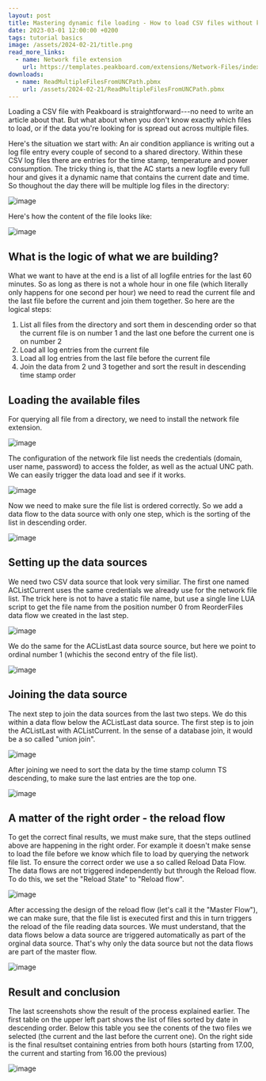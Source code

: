 ```yaml
---
layout: post
title: Mastering dynamic file loading - How to load CSV files without knowing their names
date: 2023-03-01 12:00:00 +0200
tags: tutorial basics
image: /assets/2024-02-21/title.png
read_more_links:
  - name: Network file extension
    url: https://templates.peakboard.com/extensions/Network-Files/index
downloads:
  - name: ReadMultipleFilesFromUNCPath.pbmx
    url: /assets/2024-02-21/ReadMultipleFilesFromUNCPath.pbmx
---
```


Loading a CSV file with Peakboard is straightforward---no need to write an article about that. But what about when you don't know exactly which files to load, or if the data you're looking for is spread out across multiple files.

Here's the situation we start with: An air condition appliance is writing out a log file entry every couple of second to a shared directory. Within these CSV log files there are entries for the time stamp, temperature and power consumption. The tricky thing is, that the AC starts a new logfile every full hour and gives it a dynamic name that contains the current date and time. So thoughout the day there will be multiple log files in the directory:

![image](/assets/2024-02-21/010.png)

Here's how the content of the file looks like:

![image](/assets/2024-02-21/020.png)

## What is the logic of what we are building?

What we want to have at the end is a list of all logfile entries for the last 60 minutes. So as long as there is not a whole hour in one file (which literally only happens for one second per hour) we need to read the current file and the last file before the current and join them together. So here are the logical steps:

1. List all files from the directory and sort them in descending order so that the current file is on number 1 and the last one before the current one is on number 2
2. Load all log entries from the current file
3. Load all log entries from the last file before the current file
4. Join the data from 2 und 3 together and sort the result in descending time stamp order

## Loading the available files

For querying all file from a directory, we need to install the network file extension.

![image](/assets/2024-02-21/030.png)

The configuration of the network file list needs the credentials (domain, user name, password) to access the folder, as well as the actual UNC path. We can easily trigger the data load and see if it works.

![image](/assets/2024-02-21/040.png)

Now we need to make sure the file list is ordered correctly. So we add a data flow to the data source with only one step, which is the sorting of the list in descending order.

![image](/assets/2024-02-21/050.png)

## Setting up the data sources

We need two CSV data source that look very similiar. The first one named ACListCurrent uses the same credentials we already use for the network file list. The trick here is not to have a static file name, but use a single line LUA script to get the file name from the position number 0 from ReorderFiles data flow we created in the last step.

![image](/assets/2024-02-21/060.png)

We do the same for the ACListLast data source source, but here we point to ordinal number 1 (whichis the second entry of the file list).

![image](/assets/2024-02-21/070.png)

## Joining the data source

The next step to join the data sources from the last two steps.
We do this within a data flow below the ACListLast data source. The first step is to join the ACListLast with ACListCurrent. In the sense of a database join, it would be a so called "union join".

![image](/assets/2024-02-21/080.png)

After joining we need to sort the data by the time stamp column TS descending, to make sure the last entries are the top one.

![image](/assets/2024-02-21/090.png)

## A matter of the right order - the reload flow

To get the correct final results, we must make sure, that the steps outlined above are happening in the right order. For example it doesn't make sense to load the file before we know which file to load by querying the network file list. To ensure the correct order we use a so called Reload Data Flow. The data flows are not triggered independently but through the Reload flow. To do this, we set the "Reload State" to "Reload flow".

![image](/assets/2024-02-21/095.png)

After accessing the design of the reload flow (let's call it the "Master Flow"), we can make sure, that the file list is executed first and this in turn triggers the reload of the file reading data sources. We must understand, that the data flows below a data source are triggered automatically as part of the orginal data source. That's why only the data source but not the data flows are part of the master flow.

![image](/assets/2024-02-21/100.png)

## Result and conclusion

The last screenshots show the result of the process explained earlier. The first table on the upper left part shows the list of files sorted by date in descending order. Below this table you see the conents of the two files we selected (the current and the last before the current one). On the right side is the final resultset containing entries from both hours (starting from 17.00, the current and starting from 16.00 the previous)

![image](/assets/2024-02-21/110.png)